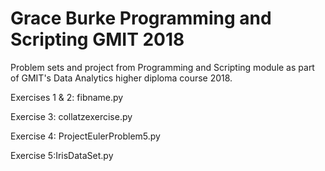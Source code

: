 # Grace Burke Programming and Scripting GMIT 2018
Problem sets and project from Programming and Scripting module as part of GMIT's Data Analytics higher diploma course 2018.

Exercises 1 & 2: fibname.py

Exercise 3: collatzexercise.py

Exercise 4: ProjectEulerProblem5.py

Exercise 5:IrisDataSet.py
